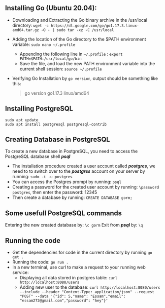 ## Installing Go (Ubuntu 20.04):

- Downloading and Extracting the Go binary archive in the /usr/local directory:
  `wget -c https://dl.google.com/go/go1.17.3.linux-amd64.tar.gz -O - | sudo tar -xz -C /usr/local`

- Adding the location of the Go directory to the $PATH environment variable:
  `sudo nano ~/.profile`
  - Appending the following line in `~/.profile` :
    `export PATH=$PATH:/usr/local/go/bin`
  - Save the file, and load the new PATH environment variable into the current shell session:
    `source ~/.profile`
- Verifying Go Installation by `go version`, output should be something like this:
  > go version go1.17.3 linux/amd64

## Installing PostgreSQL

```
sudo apt update
sudo apt install postgresql postgresql-contrib
```

## Creating Database in PostgreSQL

To create a new database in PostgreSQL, you need to access the PostgreSQL database shell **_psql_**

- The installation procedure created a user account called **_postgres_**, we need to to switch over to the **_postgres_** account on your server by running: `sudo -i -u postgres`
- You can access the Postgres prompt by running: `psql`
- Creating a password for the created user account by running: `\password postgres`, then enter the password: 12345
- Then create a database by running: `CREATE DATABASE gorm;`

## Some usefull PostgreSQL commands

Entering the new created database by: `\c gorm`
Exit from **_psql_** by: `\q`

## Running the code

- Get the dependencies for code in the current directory by running `go get .`
- Running the code: `go run .`
- In a new terminal, use curl to make a request to your running web service:
  - Displaying all data stored in postgres table: `curl http://localhost:8080/users`
  - Adding new user to the database: `curl http://localhost:8080/users --include --header "Content-Type: application/json" --request "POST" --data '{"id": 5,"name": "Essam","email": "essam272@gmail.com","password": "hey"}'`
